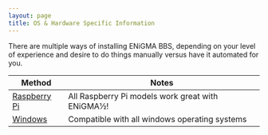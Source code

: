 ```yaml
---
layout: page
title: OS & Hardware Specific Information
---
```

There are multiple ways of installing ENiGMA BBS, depending on your level of experience and desire to do 
things manually versus have it automated for you.

| Method                                 | Notes                                                                                       |     
|----------------------------------------|---------------------------------------------------------------------------------------------|
| [Raspberry Pi](rpi)  | All Raspberry Pi models work great with ENiGMA½! |
| [Windows](windows)   | Compatible with all windows operating systems            |
